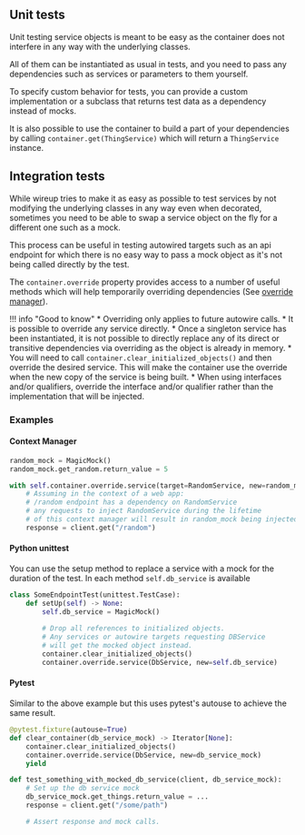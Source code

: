 ## Unit tests

Unit testing service objects is meant to be easy as the container does not interfere in
any way with the underlying classes.

All of them can be instantiated as usual in tests, and you need to pass any dependencies 
such as services or parameters to them yourself.

To specify custom behavior for tests, you can provide a custom implementation 
or a subclass that returns test data as a dependency instead of mocks.

It is also possible to use the container to build a part of your dependencies by
calling `container.get(ThingService)` which will return a `ThingService` instance.

## Integration tests

While wireup tries to make it as easy as possible to test services by not modifying
the underlying classes in any way even when decorated, sometimes you need to be able
to swap a service object on the fly for a different one such as a mock.

This process can be useful in testing autowired targets such as an api endpoint 
for which there is no easy way to pass a mock object as it's not being called directly
by the test.

The `container.override` property provides access to a number of useful methods
which will help temporarily overriding dependencies 
(See [override manager](class/override_manager.md)).


!!! info "Good to know"
    * Overriding only applies to future autowire calls.
    * It is possible to override any service directly.
    * Once a singleton service has been instantiated, it is not possible to directly replace
    any of its direct or transitive dependencies via overriding as the object is already in memory.
        * You will need to call `container.clear_initialized_objects()` and then override the 
        desired service. This will make the container use the override when the 
        new copy of the service is being built.
    * When using interfaces and/or qualifiers, override the interface and/or qualifier rather than the implementation 
    that will be injected.

### Examples
    
#### Context Manager
```python
random_mock = MagicMock()
random_mock.get_random.return_value = 5

with self.container.override.service(target=RandomService, new=random_mock):
    # Assuming in the context of a web app:
    # /random endpoint has a dependency on RandomService
    # any requests to inject RandomService during the lifetime
    # of this context manager will result in random_mock being injected instead.
    response = client.get("/random")
```

#### Python unittest

You can use the setup method to replace a service with a mock for the duration of
the test. In each method `self.db_service` is available 

```python
class SomeEndpointTest(unittest.TestCase):
    def setUp(self) -> None:
        self.db_service = MagicMock()
        
        # Drop all references to initialized objects.
        # Any services or autowire targets requesting DBService
        # will get the mocked object instead.
        container.clear_initialized_objects()
        container.override.service(DbService, new=self.db_service)
```

#### Pytest

Similar to the above example but this uses pytest's autouse to achieve the same result.

```python
@pytest.fixture(autouse=True)
def clear_container(db_service_mock) -> Iterator[None]:
    container.clear_initialized_objects()
    container.override.service(DbService, new=db_service_mock)
    yield

def test_something_with_mocked_db_service(client, db_service_mock):
    # Set up the db service mock
    db_service_mock.get_things.return_value = ...
    response = client.get("/some/path")

    # Assert response and mock calls.
```
